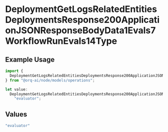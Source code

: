 # DeploymentGetLogsRelatedEntitiesDeploymentsResponse200ApplicationJSONResponseBodyData1Evals7WorkflowRunEvals14Type

## Example Usage

```typescript
import {
  DeploymentGetLogsRelatedEntitiesDeploymentsResponse200ApplicationJSONResponseBodyData1Evals7WorkflowRunEvals14Type,
} from "@orq-ai/node/models/operations";

let value:
  DeploymentGetLogsRelatedEntitiesDeploymentsResponse200ApplicationJSONResponseBodyData1Evals7WorkflowRunEvals14Type =
    "evaluator";
```

## Values

```typescript
"evaluator"
```